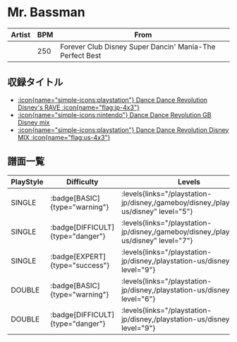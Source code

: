 # Mr. Bassman

|Artist|BPM|From|
|------|---|----|
||250|Forever Club Disney Super Dancin' Mania-The Perfect Best|

## 収録タイトル

- [:icon{name="simple-icons:playstation"} Dance Dance Revolution Disney's RAVE :icon{name="flag:jp-4x3"}](/playstation-jp/disney)
- [:icon{name="simple-icons:nintendo"} Dance Dance Revolution GB Disney mix](/gameboy/disney)
- [:icon{name="simple-icons:playstation"} Dance Dance Revolution Disney MIX :icon{name="flag:us-4x3"}](/playstation-us/disney)

## 譜面一覧

|PlayStyle|Difficulty|Levels|Notes|Movie|
|---------|----------|------|-----|-----|
|SINGLE| :badge[BASIC]{type="warning"}| :levels{links="/playstation-jp/disney,/gameboy/disney,/playstation-us/disney" level="5"}|170/0||
|SINGLE| :badge[DIFFICULT]{type="danger"}| :levels{links="/playstation-jp/disney,/gameboy/disney,/playstation-us/disney" level="7"}|249/0||
|SINGLE| :badge[EXPERT]{type="success"}| :levels{links="/playstation-jp/disney,/playstation-us/disney" level="9"}|288/0||
|DOUBLE| :badge[BASIC]{type="warning"}| :levels{links="/playstation-jp/disney,/playstation-us/disney" level="6"}|185/0||
|DOUBLE| :badge[DIFFICULT]{type="danger"}| :levels{links="/playstation-jp/disney,/playstation-us/disney" level="9"}|268/0||
